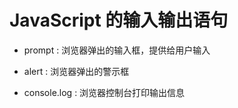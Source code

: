 # JavaScript 的输入输出语句

- prompt : 浏览器弹出的输入框，提供给用户输入

- alert : 浏览器弹出的警示框

- console.log : 浏览器控制台打印输出信息